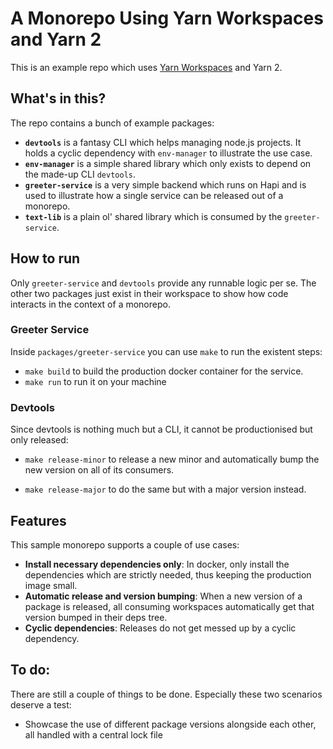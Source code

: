 # A Monorepo Using Yarn Workspaces and Yarn 2

This is an example repo which uses [Yarn Workspaces](https://yarnpkg.com/features/workspaces) and Yarn 2.

## What's in this?

The repo contains a bunch of example packages:

- **`devtools`** is a fantasy CLI which helps managing node.js projects. It holds a cyclic dependency with `env-manager` to illustrate the use case.
- **`env-manager`** is a simple shared library which only exists to depend on the made-up CLI `devtools`.
- **`greeter-service`** is a very simple backend which runs on Hapi and is used to illustrate how a single service can be released out of a monorepo.
- **`text-lib`** is a plain ol' shared library which is consumed by the `greeter-service`.

## How to run

Only `greeter-service` and `devtools` provide any runnable logic per se. The other two packages just exist in their workspace to show how code interacts in the context of a monorepo.

### Greeter Service

Inside `packages/greeter-service` you can use `make` to run the existent steps:

- `make build` to build the production docker container for the service.
- `make run` to run it on your machine

### Devtools

Since devtools is nothing much but a CLI, it cannot be productionised but only released:

- `make release-minor` to release a new minor and automatically bump the new version on all of its consumers.

- `make release-major` to do the same but with a major version instead.
## Features

This sample monorepo supports a couple of use cases:

- **Install necessary dependencies only**: In docker, only install the dependencies which are strictly needed, thus keeping the production image small.
- **Automatic release and version bumping**: When a new version of a package is released, all consuming workspaces automatically get that version bumped in their deps tree.
- **Cyclic dependencies**: Releases do not get messed up by a cyclic dependency.
## To do: 

There are still a couple of things to be done. Especially these two scenarios deserve a test:

- Showcase the use of different package versions alongside each other, all handled with a central lock file
